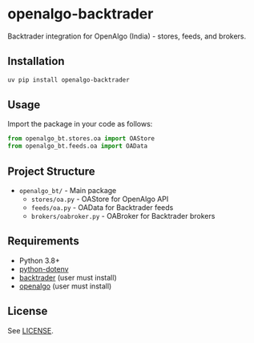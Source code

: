 # openalgo-backtrader

Backtrader integration for OpenAlgo (India) - stores, feeds, and brokers.

## Installation

```bash
uv pip install openalgo-backtrader
```

## Usage

Import the package in your code as follows:

```python
from openalgo_bt.stores.oa import OAStore
from openalgo_bt.feeds.oa import OAData
```

## Project Structure

- `openalgo_bt/` - Main package
  - `stores/oa.py` - OAStore for OpenAlgo API
  - `feeds/oa.py` - OAData for Backtrader feeds
  - `brokers/oabroker.py` - OABroker for Backtrader brokers

## Requirements

- Python 3.8+
- [python-dotenv](https://pypi.org/project/python-dotenv/)
- [backtrader](https://www.backtrader.com/) (user must install)
- [openalgo](https://github.com/openalgo/openalgo-python) (user must install)

## License

See [LICENSE](LICENSE).
